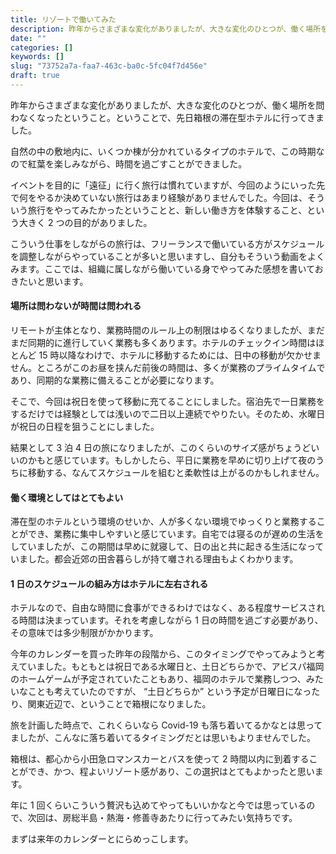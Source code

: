 ```yaml
---
title: リゾートで働いてみた
description: 昨年からさまざまな変化がありましたが、大きな変化のひとつが、働く場所を問わなくなったということ。ということで、先日箱根の滞在型ホテルに行ってきました。
date: ""
categories: []
keywords: []
slug: "73752a7a-faa7-463c-ba0c-5fc04f7d456e"
draft: true
---
```


昨年からさまざまな変化がありましたが、大きな変化のひとつが、働く場所を問わなくなったということ。ということで、先日箱根の滞在型ホテルに行ってきました。

自然の中の敷地内に、いくつか棟が分かれているタイプのホテルで、この時期なので紅葉を楽しみながら、時間を過ごすことができました。

イベントを目的に「遠征」に行く旅行は慣れていますが、今回のようにいった先で何をやるか決めていない旅行はあまり経験がありませんでした。今回は、そういう旅行をやってみたかったということと、新しい働き方を体験すること、という大きく 2 つの目的がありました。

こういう仕事をしながらの旅行は、フリーランスで働いている方がスケジュールを調整しながらやっていることが多いと思いますし、自分もそういう動画をよくみます。ここでは、組織に属しながら働いている身でやってみた感想を書いておきたいと思います。

#### 場所は問わないが時間は問われる

リモートが主体となり、業務時間のルール上の制限はゆるくなりましたが、まだまだ同期的に進行していく業務も多くあります。ホテルのチェックイン時間はほとんど 15 時以降なわけで、ホテルに移動するためには、日中の移動が欠かせません。ところがこのお昼を挟んだ前後の時間は、多くが業務のプライムタイムであり、同期的な業務に備えることが必要になります。

そこで、今回は祝日を使って移動に充てることにしました。宿泊先で一日業務をするだけでは経験としては浅いので二日以上連続でやりたい。そのため、水曜日が祝日の日程を狙うことにしました。

結果として 3 泊 4 日の旅になりましたが、このくらいのサイズ感がちょうどいいのかもと感じています。もしかしたら、平日に業務を早めに切り上げて夜のうちに移動する、なんてスケジュールを組むと柔軟性は上がるのかもしれません。

#### 働く環境としてはとてもよい

滞在型のホテルという環境のせいか、人が多くない環境でゆっくりと業務することができ、業務に集中しやすいと感じています。自宅では寝るのが遅めの生活をしていましたが、この期間は早めに就寝して、日の出と共に起きる生活になっていました。都会近郊の田舎暮らしが持て囃される理由もよくわかります。

#### 1 日のスケジュールの組み方はホテルに左右される

ホテルなので、自由な時間に食事ができるわけではなく、ある程度サービスされる時間は決まっています。それを考慮しながら 1 日の時間を過ごす必要があり、その意味では多少制限がかかります。

今年のカレンダーを買った昨年の段階から、このタイミングでやってみようと考えていました。もともとは祝日である水曜日と、土日どちらかで、アビスパ福岡のホームゲームが予定されていたこともあり、福岡のホテルで業務しつつ、みたいなことも考えていたのですが、 “土日どちらか” という予定が日曜日になったり、関東近辺で、ということで箱根になりました。

旅を計画した時点で、これくらいなら Covid-19 も落ち着いてるかなとは思ってましたが、こんなに落ち着いてるタイミングだとは思いもよりませんでした。

箱根は、都心から小田急ロマンスカーとバスを使って 2 時間以内に到着することができ、かつ、程よいリゾート感があり、この選択はとてもよかったと思います。

年に 1 回くらいこういう贅沢も込めてやってもいいかなと今では思っているので、次回は、房総半島・熱海・修善寺あたりに行ってみたい気持ちです。

まずは来年のカレンダーとにらめっこします。
